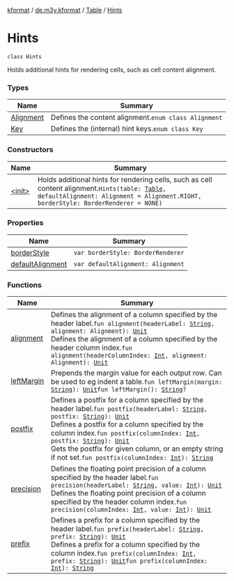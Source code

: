 [kformat](../../../index.md) / [de.m3y.kformat](../../index.md) / [Table](../index.md) / [Hints](./index.md)

# Hints

`class Hints`

Holds additional hints for rendering cells, such as cell content alignment.

### Types

| Name | Summary |
|---|---|
| [Alignment](-alignment/index.md) | Defines the content alignment.`enum class Alignment` |
| [Key](-key/index.md) | Defines the (internal) hint keys.`enum class Key` |

### Constructors

| Name | Summary |
|---|---|
| [&lt;init&gt;](-init-.md) | Holds additional hints for rendering cells, such as cell content alignment.`Hints(table: `[`Table`](../index.md)`, defaultAlignment: Alignment = Alignment.RIGHT, borderStyle: BorderRenderer = NONE)` |

### Properties

| Name | Summary |
|---|---|
| [borderStyle](border-style.md) | `var borderStyle: BorderRenderer` |
| [defaultAlignment](default-alignment.md) | `var defaultAlignment: Alignment` |

### Functions

| Name | Summary |
|---|---|
| [alignment](alignment.md) | Defines the alignment of a column specified by the header label.`fun alignment(headerLabel: `[`String`](https://kotlinlang.org/api/latest/jvm/stdlib/kotlin/-string/index.html)`, alignment: Alignment): `[`Unit`](https://kotlinlang.org/api/latest/jvm/stdlib/kotlin/-unit/index.html)<br>Defines the alignment of a column specified by the header column index.`fun alignment(headerColumnIndex: `[`Int`](https://kotlinlang.org/api/latest/jvm/stdlib/kotlin/-int/index.html)`, alignment: Alignment): `[`Unit`](https://kotlinlang.org/api/latest/jvm/stdlib/kotlin/-unit/index.html) |
| [leftMargin](left-margin.md) | Prepends the margin value for each output row. Can be used to eg indent a table.`fun leftMargin(margin: `[`String`](https://kotlinlang.org/api/latest/jvm/stdlib/kotlin/-string/index.html)`): `[`Unit`](https://kotlinlang.org/api/latest/jvm/stdlib/kotlin/-unit/index.html)`fun leftMargin(): `[`String`](https://kotlinlang.org/api/latest/jvm/stdlib/kotlin/-string/index.html)`?` |
| [postfix](postfix.md) | Defines a postfix for a column specified by the header label.`fun postfix(headerLabel: `[`String`](https://kotlinlang.org/api/latest/jvm/stdlib/kotlin/-string/index.html)`, postfix: `[`String`](https://kotlinlang.org/api/latest/jvm/stdlib/kotlin/-string/index.html)`): `[`Unit`](https://kotlinlang.org/api/latest/jvm/stdlib/kotlin/-unit/index.html)<br>Defines a postfix for a column specified by the column index.`fun postfix(columnIndex: `[`Int`](https://kotlinlang.org/api/latest/jvm/stdlib/kotlin/-int/index.html)`, postfix: `[`String`](https://kotlinlang.org/api/latest/jvm/stdlib/kotlin/-string/index.html)`): `[`Unit`](https://kotlinlang.org/api/latest/jvm/stdlib/kotlin/-unit/index.html)<br>Gets the postfix for given column, or an empty string if not set.`fun postfix(columnIndex: `[`Int`](https://kotlinlang.org/api/latest/jvm/stdlib/kotlin/-int/index.html)`): `[`String`](https://kotlinlang.org/api/latest/jvm/stdlib/kotlin/-string/index.html) |
| [precision](precision.md) | Defines the floating point precision of a column specified by the header label.`fun precision(headerLabel: `[`String`](https://kotlinlang.org/api/latest/jvm/stdlib/kotlin/-string/index.html)`, value: `[`Int`](https://kotlinlang.org/api/latest/jvm/stdlib/kotlin/-int/index.html)`): `[`Unit`](https://kotlinlang.org/api/latest/jvm/stdlib/kotlin/-unit/index.html)<br>Defines the floating point precision of a column specified by the header column index.`fun precision(columnIndex: `[`Int`](https://kotlinlang.org/api/latest/jvm/stdlib/kotlin/-int/index.html)`, value: `[`Int`](https://kotlinlang.org/api/latest/jvm/stdlib/kotlin/-int/index.html)`): `[`Unit`](https://kotlinlang.org/api/latest/jvm/stdlib/kotlin/-unit/index.html) |
| [prefix](prefix.md) | Defines a prefix for a column specified by the header label.`fun prefix(headerLabel: `[`String`](https://kotlinlang.org/api/latest/jvm/stdlib/kotlin/-string/index.html)`, prefix: `[`String`](https://kotlinlang.org/api/latest/jvm/stdlib/kotlin/-string/index.html)`): `[`Unit`](https://kotlinlang.org/api/latest/jvm/stdlib/kotlin/-unit/index.html)<br>Defines a prefix for a column specified by the column index.`fun prefix(columnIndex: `[`Int`](https://kotlinlang.org/api/latest/jvm/stdlib/kotlin/-int/index.html)`, prefix: `[`String`](https://kotlinlang.org/api/latest/jvm/stdlib/kotlin/-string/index.html)`): `[`Unit`](https://kotlinlang.org/api/latest/jvm/stdlib/kotlin/-unit/index.html)`fun prefix(columnIndex: `[`Int`](https://kotlinlang.org/api/latest/jvm/stdlib/kotlin/-int/index.html)`): `[`String`](https://kotlinlang.org/api/latest/jvm/stdlib/kotlin/-string/index.html) |
